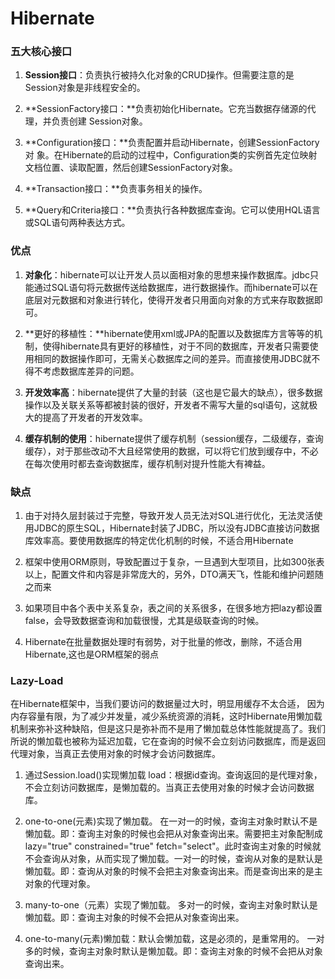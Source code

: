 # Hibernate

### 五大核心接口

1. **Session接口**：负责执行被持久化对象的CRUD操作。但需要注意的是Session对象是非线程安全的。

2. **SessionFactory接口：**负责初始化Hibernate。它充当数据存储源的代理，并负责创建 Session对象。

3. **Configuration接口：**负责配置并启动Hibernate，创建SessionFactory对 象。在Hibernate的启动的过程中，Configuration类的实例首先定位映射文档位置、读取配置，然后创建SessionFactory对象。

4. **Transaction接口：**负责事务相关的操作。

5. **Query和Criteria接口：**负责执行各种数据库查询。它可以使用HQL语言或SQL语句两种表达方式。

### 优点

1. **对象化**：hibernate可以让开发人员以面相对象的思想来操作数据库。jdbc只能通过SQL语句将元数据传送给数据库，进行数据操作。而hibernate可以在底层对元数据和对象进行转化，使得开发者只用面向对象的方式来存取数据即可。

2. **更好的移植性：**hibernate使用xml或JPA的配置以及数据库方言等等的机制，使得hibernate具有更好的移植性，对于不同的数据库，开发者只需要使用相同的数据操作即可，无需关心数据库之间的差异。而直接使用JDBC就不得不考虑数据库差异的问题。

3. **开发效率高**：hibernate提供了大量的封装（这也是它最大的缺点），很多数据操作以及关联关系等都被封装的很好，开发者不需写大量的sql语句，这就极大的提高了开发者的开发效率。

4. **缓存机制的使用**：hibernate提供了缓存机制（session缓存，二级缓存，查询缓存），对于那些改动不大且经常使用的数据，可以将它们放到缓存中，不必在每次使用时都去查询数据库，缓存机制对提升性能大有裨益。

### 缺点

1. 由于对持久层封装过于完整，导致开发人员无法对SQL进行优化，无法灵活使用JDBC的原生SQL，Hibernate封装了JDBC，所以没有JDBC直接访问数据库效率高。要使用数据库的特定优化机制的时候，不适合用Hibernate

2. 框架中使用ORM原则，导致配置过于复杂，一旦遇到大型项目，比如300张表以上，配置文件和内容是非常庞大的，另外，DTO满天飞，性能和维护问题随之而来

3. 如果项目中各个表中关系复杂，表之间的关系很多，在很多地方把lazy都设置false，会导致数据查询和加载很慢，尤其是级联查询的时候。

4. Hibernate在批量数据处理时有弱势，对于批量的修改，删除，不适合用Hibernate,这也是ORM框架的弱点

### Lazy-Load

在Hibernate框架中，当我们要访问的数据量过大时，明显用缓存不太合适， 因为内存容量有限，为了减少并发量，减少系统资源的消耗，这时Hibernate用懒加载机制来弥补这种缺陷，但是这只是弥补而不是用了懒加载总体性能就提高了。我们所说的懒加载也被称为延迟加载，它在查询的时候不会立刻访问数据库，而是返回代理对象，当真正去使用对象的时候才会访问数据库。

1. 通过Session.load\(\)实现懒加载 load：根据id查询。查询返回的是代理对象，不会立刻访问数据库，是懒加载的。当真正去使用对象的时候才会访问数据库。

2. one-to-one\(元素\)实现了懒加载。 在一对一的时候，查询主对象时默认不是懒加载。即：查询主对象的时候也会把从对象查询出来。需要把主对象配制成lazy="true" constrained="true" fetch="select"。此时查询主对象的时候就不会查询从对象，从而实现了懒加载。一对一的时候，查询从对象的是默认是懒加载。即：查询从对象的时候不会把主对象查询出来。而是查询出来的是主对象的代理对象。

3. many-to-one（元素）实现了懒加载。 多对一的时候，查询主对象时默认是懒加载。即：查询主对象的时候不会把从对象查询出来。

4. one-to-many\(元素\)懒加载：默认会懒加载，这是必须的，是重常用的。 一对多的时候，查询主对象时默认是懒加载。即：查询主对象的时候不会把从对象查询出来。



